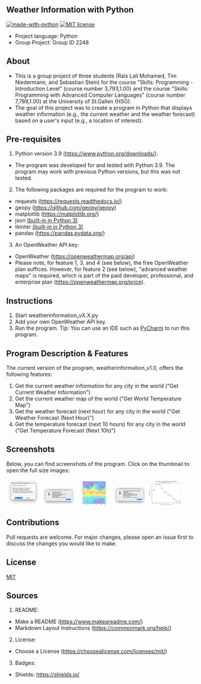 ## Weather Information with Python
[![made-with-python](https://img.shields.io/badge/Made%20with-Python-1f425f.svg)](https://www.python.org/)
[![MIT license](https://img.shields.io/badge/License-MIT-blue.svg)](https://lbesson.mit-license.org/)
- Project language: Python
- Group Project: Group ID 2248

## About
- This is a group project of three students (Raïs Lall Mohamed, Tim Niedermann, and Sebastian Stein) for the course "Skills: Programming - Introduction Level" (course number 3,793,1.00) and the course "Skills: Programming with Advanced Computer Languages" (course number 7,789,1.00) at the University of St.Gallen (HSG).
- The goal of this project was to create a program in Python that displays weather information (e.g., the current weather and the weather forecast) based on a user's input (e.g., a location of interest).

## Pre-requisites
1. Python version 3.9 (https://www.python.org/downloads/).
- The program was developed for and tested with Python 3.9. The program may work with previous Python versions, but this was not tested.

2. The following packages are required for the program to work:
- requests (https://requests.readthedocs.io/)
- geopy (https://github.com/geopy/geopy)
- matplotlib (https://matplotlib.org/)
- json [(built-in in Python 3)](https://docs.python.org/3/py-modindex.html)
- tkinter [(built-in in Python 3)](https://docs.python.org/3/py-modindex.html)
- pandas (https://pandas.pydata.org/)

3. An OpenWeather API key:
- OpenWeather (https://openweathermap.org/api)
- Please note, for feature 1, 3, and 4 (see below), the free OpenWeather plan suffices. However, for feature 2 (see below), "advanced weather maps" is required, which is part of the paid developer, professional, and enterprise plan (https://openweathermap.org/price).

## Instructions
1. Start weatherinformation_vX.X.py
2. Add your own OpenWeather API key.
3. Run the program.
Tip: You can use an IDE such as [PyCharm](https://www.jetbrains.com/pycharm/) to run this program.

## Program Description & Features
The current version of the program, weatherinformation_v1.0, offers the following features:
1. Get the current weather information for any city in the world ("Get Current Weather Information")
2. Get the current weather map of the world ("Get World Temperature Map")
3. Get the weather forecast (next hour) for any city in the world ("Get Weather Forecast (Next Hour)")
4. Get the temperature forecast (next 10 hours) for any city in the world ("Get Temperature Forecast (Next 10h)")

## Screenshots
Below, you can find screenshots of the program. Click on the thumbnail to open the full size images: <!-- If you are reading the raw README text, please use the urls to view the screenshots. -->

<img src="https://github.com/Sebastian-HSG/Groupproject_Autumn20/blob/main/screenshots/screenshot%201%20-%20main%20menu.png" width="18%"> <img src="https://github.com/Sebastian-HSG/Groupproject_Autumn20/blob/main/screenshots/screenshot%202%20-%20output%20current%20weather.png" width="18%"> <img src="https://github.com/Sebastian-HSG/Groupproject_Autumn20/blob/main/screenshots/screenshot%203%20-%20output%20world%20temperature%20map.png" width="18%"> <img src="https://github.com/Sebastian-HSG/Groupproject_Autumn20/blob/main/screenshots/screenshot%204%20-%20output%20weather%20forecast%20(1h).png" width="18%"> <img src="https://github.com/Sebastian-HSG/Groupproject_Autumn20/blob/main/screenshots/screenshot%205%20-%20output%20weather%20forecast%20(next%2010h).png" width="18%">

## Contributions
Pull requests are welcome. For major changes, please open an issue first to discuss the changes you would like to make.

## License
[MIT](https://choosealicense.com/licenses/mit/)

## Sources
1. README:
- Make a README (https://www.makeareadme.com/)
- Markdown Layout Instructions (https://commonmark.org/help/)
2. License:
- Choose a License (https://choosealicense.com/licenses/mit/)
3. Badges:
- Shields: https://shields.io/
